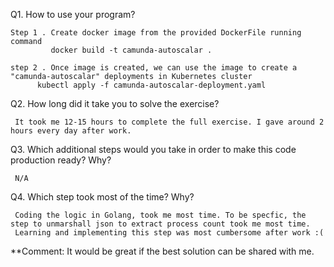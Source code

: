 Q1. How to use your program?

    Step 1 . Create docker image from the provided DockerFile running command
             docker build -t camunda-autoscalar .

    step 2 . Once image is created, we can use the image to create a "camunda-autoscalar" deployments in Kubernetes cluster
          kubectl apply -f camunda-autoscalar-deployment.yaml


Q2.  How long did it take you to solve the exercise?
     
     It took me 12-15 hours to complete the full exercise. I gave around 2 hours every day after work.


Q3.  Which additional steps would you take in order to make this code production ready? Why?
   
     N/A

Q4.  Which step took most of the time? Why?
    
     Coding the logic in Golang, took me most time. To be specfic, the step to unmarshall json to extract process count took me most time.
     Learning and implementing this step was most cumbersome after work :(


**Comment:  It would be great if the best solution can be shared with me.

